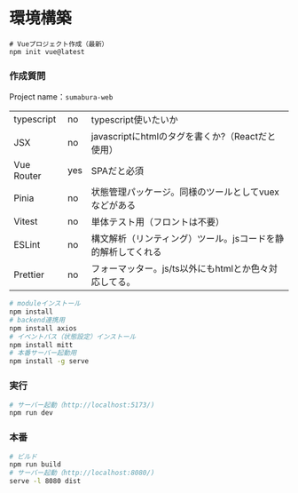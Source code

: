 # 環境構築
```shell
# Vueプロジェクト作成（最新）
npm init vue@latest
```
### 作成質問
Project name：`sumabura-web`
<table>
<tr>
    <td>typescript</td><td>no</td>
    <td>typescript使いたいか</td>
</tr>
<tr>
    <td>JSX</td><td>no</td>
    <td>javascriptにhtmlのタグを書くか?（Reactだと使用）</td>
</tr>
<tr>
    <td>Vue Router</td><td>yes</td>
    <td>SPAだと必須</td>
</tr>
<tr>
    <td>Pinia</td><td>no</td>
    <td>状態管理パッケージ。同様のツールとしてvuexなどがある</td>
</tr>
<tr>
    <td>Vitest</td><td>no</td>
    <td>単体テスト用（フロントは不要）</td>
</tr>
<tr>
    <td>ESLint</td><td>no</td>
    <td>構文解析（リンティング）ツール。jsコードを静的解析してくれる</td>
</tr>
<tr>
    <td>Prettier</td><td>no</td>
    <td>フォーマッター。js/ts以外にもhtmlとか色々対応してる。</td>
</tr>
</table>

```sh
# moduleインストール
npm install
# backend連携用
npm install axios
# イベントバス（状態設定）インストール
npm install mitt
# 本番サーバー起動用
npm install -g serve
```

### 実行
```sh
# サーバー起動（http://localhost:5173/)
npm run dev
```

### 本番
```sh
# ビルド
npm run build
# サーバー起動（http://localhost:8080/)
serve -l 8080 dist
```
